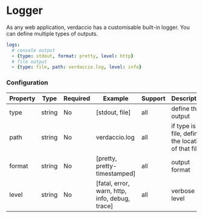 # Logger

As any web application, verdaccio has a customisable built-in logger. You can define multiple types of outputs.

```yaml
logs:
  # console output
  - {type: stdout, format: pretty, level: http}
  # file output
  - {type: file, path: verdaccio.log, level: info}
```

### Configuration

Property | Type | Required | Example | Support | Description 
--- | --- | --- | --- | --- | --- 
type |  string | No | [stdout, file] | all | define the output
path | string | No | verdaccio.log | all | if type is file, define the location of that file 
format | string | No | [pretty, pretty-timestamped] | all | output format
level | string | No | [fatal, error, warn, http, info, debug, trace] | all | verbose level

